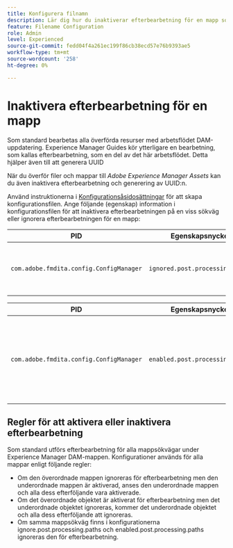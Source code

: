 ```yaml
---
title: Konfigurera filnamn
description: Lär dig hur du inaktiverar efterbearbetning för en mapp som har överförts till Adobe Experience Manager Assets
feature: Filename Configuration
role: Admin
level: Experienced
source-git-commit: fedd04f4a261ec199f86cb38ecd57e76b9393ae5
workflow-type: tm+mt
source-wordcount: '258'
ht-degree: 0%

---
```



# Inaktivera efterbearbetning för en mapp

Som standard bearbetas alla överförda resurser med arbetsflödet DAM-uppdatering. Experience Manager Guides kör ytterligare en bearbetning, som kallas efterbearbetning, som en del av det här arbetsflödet. Detta hjälper även till att generera UUID

När du överför filer och mappar till *Adobe Experience Manager Assets* kan du även inaktivera efterbearbetning och generering av UUID:n.


Använd instruktionerna i [Konfigurationsåsidosättningar](download-install-additional-config-override.md#) för att skapa konfigurationsfilen. Ange följande (egenskap) information i konfigurationsfilen för att inaktivera efterbearbetningen på en viss sökväg eller ignorera efterbearbetningen för en mapp:

| PID | Egenskapsnyckel | Egenskapsvärde |
|---|------------|--------------|
| `com.adobe.fmdita.config.ConfigManager` | `ignored.post.processing.paths` | Strängvärde för att ange valfri NODE_OPTIONS-standard (flervärdesegenskap, strängar med sökväg som utelämnas) `/` i slutet) <br> **Standardvärde**: `/content/dam/projects/translation_output` |


| PID | Egenskapsnyckel | Egenskapsvärde |
|---|------------|--------------|
| `com.adobe.fmdita.config.ConfigManager` | `enabled.post.processing.paths` | Strängvärde för att ange valfri NODE_OPTIONS-standard (flervärdesegenskap, strängar med sökväg som utelämnas) `/` i slutet) <br> **Standardvärde**: `/content/dam` |


## Regler för att aktivera eller inaktivera efterbearbetning

Som standard utförs efterbearbetning för alla mappsökvägar under Experience Manager DAM-mappen. Konfigurationer används för alla mappar enligt följande regler:

* Om den överordnade mappen ignoreras för efterbearbetning men den underordnade mappen är aktiverad, anses den underordnade mappen och alla dess efterföljande vara aktiverade.
* Om det överordnade objektet är aktiverat för efterbearbetning men det underordnade objektet ignoreras, kommer det underordnade objektet och alla dess efterföljande att ignoreras.
* Om samma mappsökväg finns i konfigurationerna ignore.post.processing.paths och enabled.post.processing.paths ignoreras den för efterbearbetning.
